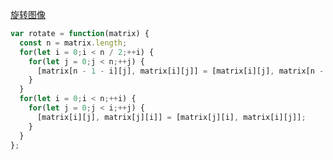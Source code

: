 [旋转图像](https://leetcode.cn/problems/rotate-image/description/?envType=study-plan-v2&envId=top-100-liked)

```javascript
var rotate = function(matrix) {
  const n = matrix.length;
  for(let i = 0;i < n / 2;++i) {
    for(let j = 0;j < n;++j) {
      [matrix[n - 1 - i][j], matrix[i][j]] = [matrix[i][j], matrix[n - 1 - i][j]];
    }
  }
  for(let i = 0;i < n;++i) {
    for(let j = 0;j < i;++j) {
      [matrix[i][j], matrix[j][i]] = [matrix[j][i], matrix[i][j]];
    }
  }
};
```